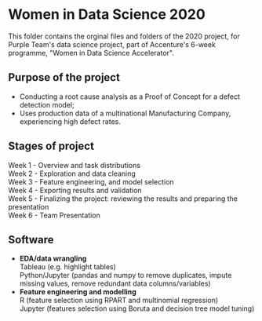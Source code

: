 # Women in Data Science 2020
This folder contains the orginal files and folders of the 2020 project, for Purple Team's data science project, part of Accenture's 6-week programme, "Women in Data Science Accelerator".

## Purpose of the project
  - Conducting a root cause analysis as a Proof of Concept for a defect detection model;
  - Uses production data of a multinational Manufacturing Company, experiencing high defect rates.
  
## Stages of project
  Week 1 - Overview and task distributions <br>
  Week 2 - Exploration and data cleaning <br>
  Week 3 - Feature engineering, and model selection <br>
  Week 4 - Exporting results and validation <br>
  Week 5 - Finalizing the project: reviewing the results and preparing the presentation <br>
  Week 6 - Team Presentation <br>
  
## Software
  - **EDA/data wrangling**<br>
    Tableau (e.g. highlight tables)<br>
    Python/Jupyter (pandas and numpy to remove duplicates, impute missing values, remove redundant data columns/variables) <br>
  - **Feature engineering and modelling** <br>
    R (feature selection using RPART and multinomial regression) <br>
    Jupyter (features selection using Boruta and decision tree model tuning) <br>
